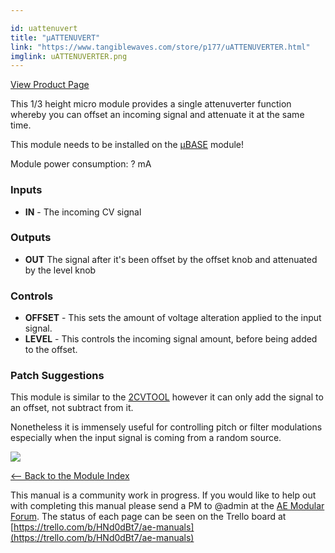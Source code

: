 ```yaml
---

id: uattenuvert
title: "µATTENUVERT"
link: "https://www.tangiblewaves.com/store/p177/uATTENUVERTER.html"
imglink: uATTENUVERTER.png
---
```



[View Product Page](https://www.tangiblewaves.com/store/p177/uATTENUVERTER.html)

This 1/3 height micro module provides a single attenuverter function whereby you can offset an incoming signal and attenuate it at the same time.

This module needs to be installed on the [µBASE](https://wiki.aemodular.com/pmwiki.php/AeManual/UBASE) module!

Module power consumption: ? mA

### Inputs

*   **IN** - The incoming CV signal

### Outputs

*   **OUT** The signal after it's been offset by the offset knob and attenuated by the level knob

### Controls

*   **OFFSET** - This sets the amount of voltage alteration applied to the input signal.
*   **LEVEL** - This controls the incoming signal amount, before being added to the offset.

### Patch Suggestions

This module is similar to the [2CVTOOL](https://wiki.aemodular.com/pmwiki.php/AeManual/2CVTOOL) however it can only add the signal to an offset, not subtract from it.

Nonetheless it is immensely useful for controlling pitch or filter modulations especially when the input signal is coming from a random source.

[![](/images/th00---uATTENUVERTER.png.jpg)](https://wiki.aemodular.com/uploads/AeManual/UATTENUVERT/uATTENUVERTER.png "uATTENUVERTER")

[<-- Back to the Module Index](https://wiki.aemodular.com/pmwiki.php/AeManual/Modules)

This manual is a community work in progress. If you would like to help out with completing this manual please send a PM to @admin at the [AE Modular Forum](http://forum.aemodular.com). The status of each page can be seen on the Trello board at [https://trello.com/b/HNd0dBt7/ae-manuals](https://trello.com/b/HNd0dBt7/ae-manuals)